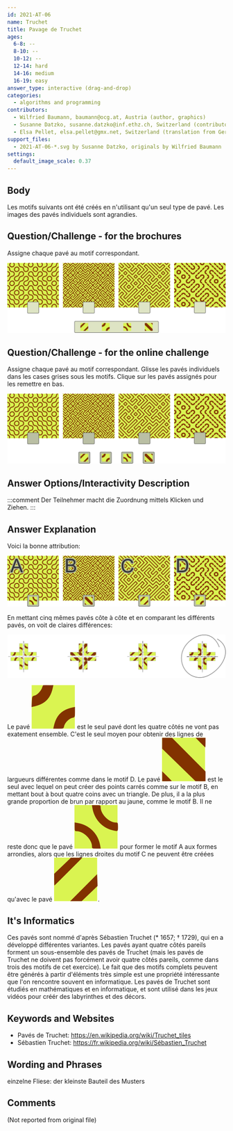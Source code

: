 ```yaml
---
id: 2021-AT-06
name: Truchet
title: Pavage de Truchet
ages:
  6-8: --
  8-10: --
  10-12: --
  12-14: hard
  14-16: medium
  16-19: easy
answer_type: interactive (drag-and-drop)
categories:
  - algorithms and programming
contributors:
  - Wilfried Baumann, baumann@ocg.at, Austria (author, graphics)
  - Susanne Datzko, susanne.datzko@inf.ethz.ch, Switzerland (contributor, graphics)
  - Elsa Pellet, elsa.pellet@gmx.net, Switzerland (translation from German into French)
support_files:
  - 2021-AT-06-*.svg by Susanne Datzko, originals by Wilfried Baumann
settings:
  default_image_scale: 0.37
---
```




## Body

Les motifs suivants ont été créés en n'utilisant qu'un seul type de pavé. Les images des pavés individuels sont agrandies.


## Question/Challenge - for the brochures

Assigne chaque pavé au motif correspondant.

![](graphics/2021-AT-06-question.svg "Motifs de pavés")


## Question/Challenge - for the online challenge

Assigne chaque pavé au motif correspondant. Glisse les pavés individuels dans les cases grises sous les motifs. Clique sur les pavés assignés pour les remettre en bas.

![](interactivity/2021-AT-06-question-interactive.svg "2021-AT-06 question")


## Answer Options/Interactivity Description

<!-- empty -->

:::comment
Der Teilnehmer macht die Zuordnung mittels Klicken und Ziehen.
:::


## Answer Explanation

Voici la bonne attribution:

![](graphics/2021-AT-06-solution-compatible.svg "Réponse légendée par ABC")

En mettant cinq mêmes pavés côte à côte et en comparant les différents pavés, on voit de claires différences:

![](graphics/2021-AT-06-explanation.svg "Explication")

Le pavé ![tile3] est le seul pavé dont les quatre côtés ne vont pas exatement ensemble. C'est le seul moyen pour obtenir des lignes de largueurs différentes comme dans le motif D.
Le pavé ![tile4] est le seul avec lequel on peut créer des points carrés comme sur le motif B, en mettant bout à bout quatre coins avec un triangle. De plus, il a la plus grande proportion de brun par rapport au jaune, comme le motif B.
Il ne reste donc que le pavé ![tile2] pour former le motif A aux formes arrondies, alors que les lignes droites du motif C ne peuvent être créées qu'avec le pavé ![tile1].

[tile1]: graphics/2021-AT-06-tile1.svg "Pavé 1 (18px)"
[tile2]: graphics/2021-AT-06-tile2.svg "Pavé 2 (18px)"
[tile3]: graphics/2021-AT-06-tile3.svg "Pavé 3 (18px)"
[tile4]: graphics/2021-AT-06-tile4.svg "Pavé 4 (18px)"

## It's Informatics

Ces pavés sont nommé d'après Sébastien Truchet (* 1657; † 1729), qui en a développé différentes variantes. Les pavés ayant quatre côtés pareils forment un sous-ensemble des pavés de Truchet (mais les pavés de Truchet ne doivent pas forcément avoir quatre côtés pareils, comme dans trois des motifs de cet exercice).
Le fait que des motifs complets peuvent être générés à partir d'éléments très simple est une propriété intéressante que l'on rencontre souvent en informatique. Les pavés de Truchet sont étudiés en mathématiques et en informatique, et sont utilisé dans les jeux vidéos pour créér des labyrinthes et des décors.


## Keywords and Websites

 - Pavés de Truchet: https://en.wikipedia.org/wiki/Truchet_tiles
 - Sébastien Truchet: https://fr.wikipedia.org/wiki/Sébastien_Truchet

## Wording and Phrases

einzelne Fliese: der kleinste Bauteil des Musters


## Comments

(Not reported from original file)
